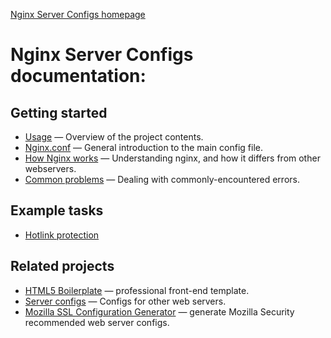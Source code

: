 [Nginx Server Configs homepage](https://github.com/h5bp/server-configs-nginx)

# Nginx Server Configs documentation:

## Getting started

* [Usage](usage.md) — Overview of the project contents.
* [Nginx.conf](nginx-conf.md) — General introduction to the main config file.
* [How Nginx works](how-nginx-works.md) — Understanding nginx, and how it differs from other webservers.
* [Common problems](common-problems.md) — Dealing with commonly-encountered errors.

## Example tasks

* [Hotlink protection](examples/hotlink-protection.md)

## Related projects

* [HTML5 Boilerplate](https://html5boilerplate.com) — professional front-end
  template.
* [Server configs](https://github.com/h5bp/server-configs) — Configs for
  other web servers.
* [Mozilla SSL Configuration Generator](https://mozilla.github.io/server-side-tls/ssl-config-generator/) — generate Mozilla Security recommended web server configs.
